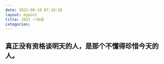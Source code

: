 ```yaml
---
date: 2021-08-18 07:10:18
layout: mypost
title: 2021 一句话
categories: 
---
```


## 真正没有资格谈明天的人，是那个不懂得珍惜今天的人。

